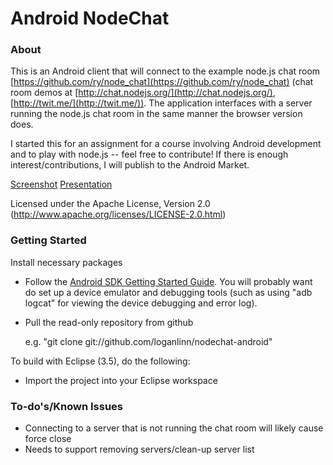 # Android NodeChat #

### About ###

This is an Android client that will connect to the example node.js chat room [https://github.com/ry/node_chat](https://github.com/ry/node_chat) (chat room demos at [http://chat.nodejs.org/](http://chat.nodejs.org/), [http://twit.me/](http://twit.me/)). The application interfaces with a server running the node.js chat room in the same manner the browser version does.

I started this for an assignment for a course involving Android development and to play with node.js -- feel free to contribute! If there is enough interest/contributions, I will publish to the Android Market. 

[Screenshot](/design/ss6.png)
[Presentation](/design/NodeChatPresentation.pptx)

Licensed under the Apache License, Version 2.0 (http://www.apache.org/licenses/LICENSE-2.0.html)

### Getting Started ###

Install necessary packages

* Follow the [Android SDK Getting Started Guide](http://developer.android.com/sdk/index.html).  You will probably want do set up a device emulator and debugging tools (such as using "adb logcat" for viewing the device debugging and error log).

* Pull the read-only repository from github

     e.g. "git clone git://github.com/loganlinn/nodechat-android"

To build with Eclipse (3.5), do the following:

* Import the project into your Eclipse workspace

### To-do's/Known Issues ###
* Connecting to a server that is not running the chat room will likely cause force close
* Needs to support removing servers/clean-up server list

